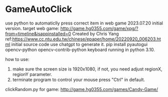 # GameAutoClick
use python to automaticlly press correct item in web game
2023.07.20 initial version.
target web game: http://game.hg0355.com/game/xpg/?from=timeline&isappinstalled=0
Created by Chris Yang
ref:https://www.cc.ntu.edu.tw/chinese/epaper/home/20220920_006203.html
initial source code use chatgpt to generate it.
pip install pyautogui opencv-python opencv-contrib-python keyboard
running in python 3.10.

how to use:
1. make sure the screen size is 1920x1080, if not, you need adjust regionX, regionY parameter.
2. terminate program to control your mouse press "Ctrl" in default.


clickRandom.py
for game:
http://game.hg0355.com/games/Candy-Game/

